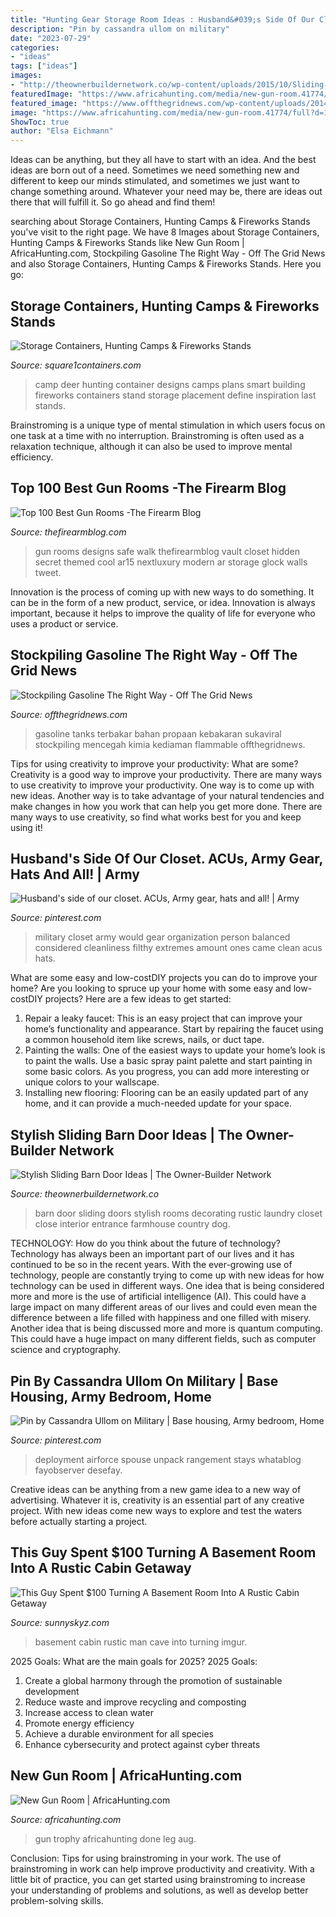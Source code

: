 ```yaml
---
title: "Hunting Gear Storage Room Ideas : Husband&#039;s Side Of Our Closet. Acus, Army Gear, Hats And All!"
description: "Pin by cassandra ullom on military"
date: "2023-07-29"
categories:
- "ideas"
tags: ["ideas"]
images:
- "http://theownerbuildernetwork.co/wp-content/uploads/2015/10/Sliding-Barn-Door-Ideas-1.jpg"
featuredImage: "https://www.africahunting.com/media/new-gun-room.41774/full?d=1471532514"
featured_image: "https://www.offthegridnews.com/wp-content/uploads/2014/09/gas-can-istock.jpg"
image: "https://www.africahunting.com/media/new-gun-room.41774/full?d=1471532514"
ShowToc: true
author: "Elsa Eichmann"
---
```



Ideas can be anything, but they all have to start with an idea. And the best ideas are born out of a need. Sometimes we need something new and different to keep our minds stimulated, and sometimes we just want to change something around. Whatever your need may be, there are ideas out there that will fulfill it. So go ahead and find them!

	

		
searching about Storage Containers, Hunting Camps &amp; Fireworks Stands you've visit to the right page. We have 8 Images about Storage Containers, Hunting Camps &amp; Fireworks Stands like New Gun Room | AfricaHunting.com, Stockpiling Gasoline The Right Way - Off The Grid News and also Storage Containers, Hunting Camps &amp; Fireworks Stands. Here you go:
		
    
## Storage Containers, Hunting Camps &amp; Fireworks Stands

<img loading=lazy src="https://square1containers.com/images/HuntingCamp/TRIPLE_H_002.jpg" onerror="this.onerror=null;this.src='https://tse1.mm.bing.net/th?id=OIP.KbV0ZXQNwnuC9bghiibhFwHaE7&amp;pid=15.1';" alt="Storage Containers, Hunting Camps &amp; Fireworks Stands">

_Source: square1containers.com_

>camp deer hunting container designs camps plans smart building fireworks containers stand storage placement define inspiration last stands. 

	

Brainstroming is a unique type of mental stimulation in which users focus on one task at a time with no interruption. Brainstroming is often used as a relaxation technique, although it can also be used to improve mental efficiency.

    
## Top 100 Best Gun Rooms -The Firearm Blog

<img loading=lazy src="https://www.thefirearmblog.com/blog/wp-content/uploads/2016/03/walk-in-gun-room-safe-with-red-walls-glock-themed.jpg" onerror="this.onerror=null;this.src='https://tse4.mm.bing.net/th?id=OIP.zwmcu9g2bobRu1JG-lRDGQHaLH&amp;pid=15.1';" alt="Top 100 Best Gun Rooms -The Firearm Blog">

_Source: thefirearmblog.com_

>gun rooms designs safe walk thefirearmblog vault closet hidden secret themed cool ar15 nextluxury modern ar storage glock walls tweet. 

	

Innovation is the process of coming up with new ways to do something. It can be in the form of a new product, service, or idea. Innovation is always important, because it helps to improve the quality of life for everyone who uses a product or service.

    
## Stockpiling Gasoline The Right Way - Off The Grid News

<img loading=lazy src="https://www.offthegridnews.com/wp-content/uploads/2014/09/gas-can-istock.jpg" onerror="this.onerror=null;this.src='https://tse1.mm.bing.net/th?id=OIP.ko13smgmDe1VYBjzFSzR5gHaE7&amp;pid=15.1';" alt="Stockpiling Gasoline The Right Way - Off The Grid News">

_Source: offthegridnews.com_

>gasoline tanks terbakar bahan propaan kebakaran sukaviral stockpiling mencegah kimia kediaman flammable offthegridnews. 

	

Tips for using creativity to improve your productivity: What are some?
Creativity is a good way to improve your productivity. There are many ways to use creativity to improve your productivity. One way is to come up with new ideas. Another way is to take advantage of your natural tendencies and make changes in how you work that can help you get more done. There are many ways to use creativity, so find what works best for you and keep using it!

    
## Husband&#039;s Side Of Our Closet. ACUs, Army Gear, Hats And All! | Army

<img loading=lazy src="https://i.pinimg.com/736x/aa/5a/21/aa5a217ce6833d3f01fcaea6d3d1ef7d--big-closets-the-closet.jpg" onerror="this.onerror=null;this.src='https://tse4.mm.bing.net/th?id=OIP.kdFZyUGfsOCkwaUZmjpQmQHaJ3&amp;pid=15.1';" alt="Husband&#039;s side of our closet. ACUs, Army gear, hats and all! | Army">

_Source: pinterest.com_

>military closet army would gear organization person balanced considered cleanliness filthy extremes amount ones came clean acus hats. 

	

What are some easy and low-costDIY projects you can do to improve your home?
Are you looking to spruce up your home with some easy and low-costDIY projects? Here are a few ideas to get started: 
1. Repair a leaky faucet: This is an easy project that can improve your home’s functionality and appearance. Start by repairing the faucet using a common household item like screws, nails, or duct tape. 
2. Painting the walls: One of the easiest ways to update your home’s look is to paint the walls. Use a basic spray paint palette and start painting in some basic colors. As you progress, you can add more interesting or unique colors to your wallscape. 
3. Installing new flooring: Flooring can be an easily updated part of any home, and it can provide a much-needed update for your space.

    
## Stylish Sliding Barn Door Ideas | The Owner-Builder Network

<img loading=lazy src="http://theownerbuildernetwork.co/wp-content/uploads/2015/10/Sliding-Barn-Door-Ideas-1.jpg" onerror="this.onerror=null;this.src='https://tse3.mm.bing.net/th?id=OIP.dERCfLIANIeLyz4z6IminQHaJ4&amp;pid=15.1';" alt="Stylish Sliding Barn Door Ideas | The Owner-Builder Network">

_Source: theownerbuildernetwork.co_

>barn door sliding doors stylish rooms decorating rustic laundry closet close interior entrance farmhouse country dog. 

	

TECHNOLOGY: How do you think about the future of technology?
Technology has always been an important part of our lives and it has continued to be so in the recent years. With the ever-growing use of technology, people are constantly trying to come up with new ideas for how technology can be used in different ways. One idea that is being considered more and more is the use of artificial intelligence (AI). This could have a large impact on many different areas of our lives and could even mean the difference between a life filled with happiness and one filled with misery. Another idea that is being discussed more and more is quantum computing. This could have a huge impact on many different fields, such as computer science and cryptography.

    
## Pin By Cassandra Ullom On Military | Base Housing, Army Bedroom, Home

<img loading=lazy src="https://i.pinimg.com/736x/ed/27/6a/ed276a3c52db46f63609c2528d81ceda--army-room-military-man.jpg" onerror="this.onerror=null;this.src='https://tse3.mm.bing.net/th?id=OIP.wfEyeNW40Hqtxdy4-UfD_QAAAA&amp;pid=15.1';" alt="Pin by Cassandra Ullom on Military | Base housing, Army bedroom, Home">

_Source: pinterest.com_

>deployment airforce spouse unpack rangement stays whatablog fayobserver desefay. 

	

Creative ideas can be anything from a new game idea to a new way of advertising. Whatever it is, creativity is an essential part of any creative project. With new ideas come new ways to explore and test the waters before actually starting a project.

    
## This Guy Spent $100 Turning A Basement Room Into A Rustic Cabin Getaway

<img loading=lazy src="https://www.sunnyskyz.com/uploads/2014/12/mzxkh-11.jpg" onerror="this.onerror=null;this.src='https://tse1.mm.bing.net/th?id=OIP._GUGGLuIb3UvcNJw7shb6wHaJ4&amp;pid=15.1';" alt="This Guy Spent $100 Turning A Basement Room Into A Rustic Cabin Getaway">

_Source: sunnyskyz.com_

>basement cabin rustic man cave into turning imgur. 

	

2025 Goals: What are the main goals for 2025?
2025 Goals: 
1. Create a global harmony through the promotion of sustainable development 
2. Reduce waste and improve recycling and composting 
3. Increase access to clean water 
4. Promote energy efficiency 
5. Achieve a durable environment for all species 
6. Enhance cybersecurity and protect against cyber threats 

    
## New Gun Room | AfricaHunting.com

<img loading=lazy src="https://www.africahunting.com/media/new-gun-room.41774/full?d=1471532514" onerror="this.onerror=null;this.src='https://tse2.mm.bing.net/th?id=OIP.8Tmb-3Flt_nXjOd2dV1b-AHaE8&amp;pid=15.1';" alt="New Gun Room | AfricaHunting.com">

_Source: africahunting.com_

>gun trophy africahunting done leg aug. 

	

Conclusion: Tips for using brainstroming in your work.
The use of brainstroming in work can help improve productivity and creativity. With a little bit of practice, you can get started using brainstroming to increase your understanding of problems and solutions, as well as develop better problem-solving skills.

